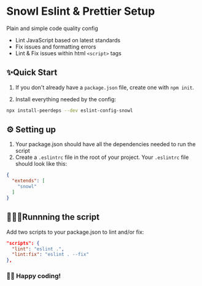 # Snowl Eslint & Prettier Setup

Plain and simple code quality config

* Lint JavaScript based on latest standards
* Fix issues and formatting errors
* Lint & Fix issues within html `<script>` tags

## ✨Quick Start

1. If you don't already have a `package.json` file, create one with `npm init`.

2. Install everything needed by the config:

```bash
npx install-peerdeps --dev eslint-config-snowl
```

## ⚙️ Setting up

1. Your package.json should have all the dependencies needed to run the script
2. Create a `.eslintrc` file in the root of your project. Your `.eslintrc` file should look like this:

```json
{
  "extends": [
    "snowl"
  ]
}
```

## 🏃🏻‍♂️Runnning the script

Add two scripts to your package.json to lint and/or fix:

```json
"scripts": {
  "lint": "eslint .",
  "lint:fix": "eslint . --fix"
},
```

### 🙌🏻 Happy coding!